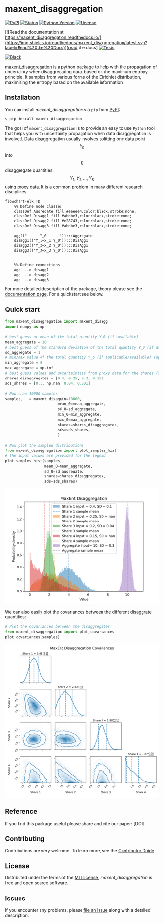 # maxent_disaggregation

[![PyPI](https://img.shields.io/pypi/v/maxent_disaggregation.svg)][pypi status]
[![Status](https://img.shields.io/pypi/status/maxent_disaggregation.svg)][pypi status]
[![Python Version](https://img.shields.io/pypi/pyversions/maxent_disaggregation)][pypi status]
[![License](https://img.shields.io/pypi/l/maxent_disaggregation)][license]

[![Read the documentation at https://maxent_disaggregation.readthedocs.io/](https://img.shields.io/readthedocs/maxent_disaggregation/latest.svg?label=Read%20the%20Docs)][read the docs]
[![Tests](https://github.com/jakobsarthur/maxent_disaggregation/actions/workflows/python-test.yml/badge.svg)][tests]


[![Black](https://img.shields.io/badge/code%20style-black-000000.svg)][black]

[pypi status]: https://pypi.org/project/maxent_disaggregation/
[read the docs]: https://maxent-disaggregation.readthedocs.io/en/latest/index.html
[tests]: https://github.com/jakobsarthur/maxent_disaggregation/actions?workflow=Tests
[codecov]: https://app.codecov.io/gh/jakobsarthur/maxent_disaggregation
[pre-commit]: https://github.com/pre-commit/pre-commit
[black]: https://github.com/psf/black

[maxent_disaggregation](https://github.com/jakobsarthur/maxent_disaggregation) is a python package to help with the propagation of uncertainty when disaggregating data, based on the maximum entropy principle. It samples from various forms of the Dirichlet distribution, maximising the entropy based on the available information. 








## Installation

You can install _maxent_disaggregation_ via `pip` from [PyPI](https://pypi.org/project/maxent-disaggregation/):

```console
$ pip install maxent_disaggregation
```

The goal of `maxent_disaggregation` is to provide an easy to use `Python` tool 
that helps you with uncertainty propagation when data disaggregation is involved. Data
disaggregation usually involves splitting one data point $$Y_0$$ into $$K$$ 
disaggregate quantities $$Y_1, Y_2, ..., Y_K$$ using proxy data. It is a common 
problem in many different research disciplines.


```mermaid
flowchart-elk TD
    %% Define node classes
    classDef Aggregate fill:#eeeee4,color:black,stroke:none;
    classDef DisAgg1 fill:#abdbe3,color:black,stroke:none;
    classDef DisAgg2 fill:#e28743,color:black,stroke:none;
    classDef DisAgg3 fill:#abdbe3,color:black,stroke:none;

    agg(("      Y_0      ")):::Aggregate
    disagg1(("Y_1=x_1 Y_0")):::DisAgg1
    disagg2(("Y_2=x_2 Y_0")):::DisAgg1
    disagg3(("Y_3=x_3 Y_0")):::DisAgg1
   

    %% Define connections
    agg  --> disagg1
    agg  --> disagg2
    agg  --> disagg3
```

For more detailed description of the package, theory please see the [documentation page](https://maxent-disaggregation.readthedocs.io/en/latest/index.html). For a quickstart see below:


## Quick start

```python
from maxent_disaggregation import maxent_disagg
import numpy as np

# best guess or mean of the total quantity Y_0 (if available)
mean_aggregate = 10
# best guess of the standard deviation of the total quantity Y_0 (if available)
sd_aggregate = 1
# min/max value of the total quantity Y_o (if applicable/available) (optional)
min_aggregate = 0
max_aggregate = np.inf
# best guess values and uncertainties from proxy data for the shares (x_i) if available (of not available put in np.nan)
shares_disaggregates = [0.4, 0.25, 0.2, 0.15]
sds_shares = [0.1, np.nan, 0.04, 0.001]

# Now draw 10000 samples
samples, _ = maxent_disagg(n=10000, 
                        mean_0=mean_aggregate,
                        sd_0=sd_aggregate,
                        min_0=min_aggregate,
                        max_0=max_aggregate, 
                        shares=shares_disaggregates, 
                        sds=sds_shares, 
                        )

# Now plot the sampled distributions
from maxent_disaggregation import plot_samples_hist
# the input values are provided for the legend
plot_samples_hist(samples, 
                  mean_0=mean_aggregate,
                  sd_0=sd_aggregate, 
                  shares=shares_disaggregates, 
                  sds=sds_shares)
```

![Histograms of the samples for both the disaggregate and aggregate values.](https://github.com/jakobsarthur/maxent_disaggregation/blob/main/docs/content/data/Quickstart_example.svg)


We can also easily plot the covariances between the different disaggrate quantities:

```python
# Plot the covariances between the disaggregates
from maxent_disaggregation import plot_covariances
plot_covariances(samples)
```

![Covariances of the samples for the disaggregate quantities.](https://github.com/jakobsarthur/maxent_disaggregation/blob/main/docs/content/data/Quickstart_example_covariances.svg)






## Reference
If you find this package useful please share and cite our paper: [DOI]

## Contributing

Contributions are very welcome.
To learn more, see the [Contributor Guide][Contributor Guide].

## License

Distributed under the terms of the [MIT license][License],
_maxent_disaggregation_ is free and open source software.

## Issues

If you encounter any problems,
please [file an issue][Issue Tracker] along with a detailed description.


<!-- github-only -->

[command-line reference]: https://maxent_disaggregation.readthedocs.io/en/latest/usage.html
[License]: https://github.com/jakobsarthur/maxent_disaggregation/blob/main/LICENSE
[Contributor Guide]: https://github.com/jakobsarthur/maxent_disaggregation/blob/main/CONTRIBUTING.md
[Issue Tracker]: https://github.com/jakobsarthur/maxent_disaggregation/issues

